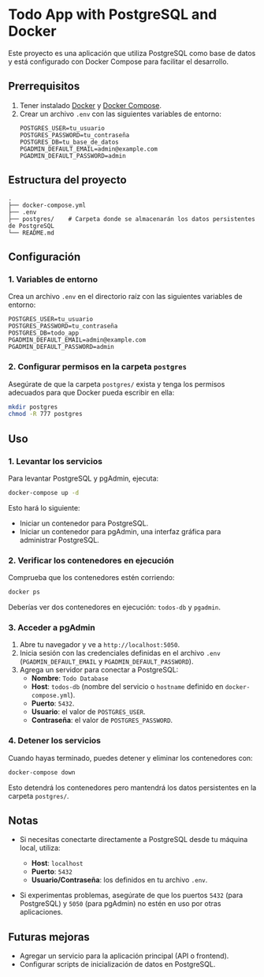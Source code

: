 # Todo App with PostgreSQL and Docker

Este proyecto es una aplicación que utiliza PostgreSQL como base de datos y está configurado con Docker Compose para facilitar el desarrollo.

## Prerrequisitos

1. Tener instalado [Docker](https://www.docker.com/) y [Docker Compose](https://docs.docker.com/compose/).
2. Crear un archivo `.env` con las siguientes variables de entorno:
   ```env
   POSTGRES_USER=tu_usuario
   POSTGRES_PASSWORD=tu_contraseña
   POSTGRES_DB=tu_base_de_datos
   PGADMIN_DEFAULT_EMAIL=admin@example.com
   PGADMIN_DEFAULT_PASSWORD=admin
   ```

## Estructura del proyecto

```
.
├── docker-compose.yml
├── .env
├── postgres/    # Carpeta donde se almacenarán los datos persistentes de PostgreSQL
└── README.md
```

## Configuración

### 1. Variables de entorno

Crea un archivo `.env` en el directorio raíz con las siguientes variables de entorno:

```env
POSTGRES_USER=tu_usuario
POSTGRES_PASSWORD=tu_contraseña
POSTGRES_DB=todo_app
PGADMIN_DEFAULT_EMAIL=admin@example.com
PGADMIN_DEFAULT_PASSWORD=admin
```

### 2. Configurar permisos en la carpeta `postgres`

Asegúrate de que la carpeta `postgres/` exista y tenga los permisos adecuados para que Docker pueda escribir en ella:

```bash
mkdir postgres
chmod -R 777 postgres
```

## Uso

### 1. Levantar los servicios

Para levantar PostgreSQL y pgAdmin, ejecuta:

```bash
docker-compose up -d
```

Esto hará lo siguiente:

- Iniciar un contenedor para PostgreSQL.
- Iniciar un contenedor para pgAdmin, una interfaz gráfica para administrar PostgreSQL.

### 2. Verificar los contenedores en ejecución

Comprueba que los contenedores estén corriendo:

```bash
docker ps
```

Deberías ver dos contenedores en ejecución: `todos-db` y `pgadmin`.

### 3. Acceder a pgAdmin

1. Abre tu navegador y ve a `http://localhost:5050`.
2. Inicia sesión con las credenciales definidas en el archivo `.env` (`PGADMIN_DEFAULT_EMAIL` y `PGADMIN_DEFAULT_PASSWORD`).
3. Agrega un servidor para conectar a PostgreSQL:
   - **Nombre**: `Todo Database`
   - **Host**: `todos-db` (nombre del servicio o `hostname` definido en `docker-compose.yml`).
   - **Puerto**: `5432`.
   - **Usuario**: el valor de `POSTGRES_USER`.
   - **Contraseña**: el valor de `POSTGRES_PASSWORD`.

### 4. Detener los servicios

Cuando hayas terminado, puedes detener y eliminar los contenedores con:

```bash
docker-compose down
```

Esto detendrá los contenedores pero mantendrá los datos persistentes en la carpeta `postgres/`.

## Notas

- Si necesitas conectarte directamente a PostgreSQL desde tu máquina local, utiliza:

  - **Host**: `localhost`
  - **Puerto**: `5432`
  - **Usuario/Contraseña**: los definidos en tu archivo `.env`.

- Si experimentas problemas, asegúrate de que los puertos `5432` (para PostgreSQL) y `5050` (para pgAdmin) no estén en uso por otras aplicaciones.

## Futuras mejoras

- Agregar un servicio para la aplicación principal (API o frontend).
- Configurar scripts de inicialización de datos en PostgreSQL.
